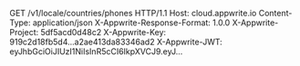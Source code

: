 GET /v1/locale/countries/phones HTTP/1.1
Host: cloud.appwrite.io
Content-Type: application/json
X-Appwrite-Response-Format: 1.0.0
X-Appwrite-Project: 5df5acd0d48c2
X-Appwrite-Key: 919c2d18fb5d4...a2ae413da83346ad2
X-Appwrite-JWT: eyJhbGciOiJIUzI1NiIsInR5cCI6IkpXVCJ9.eyJ...

